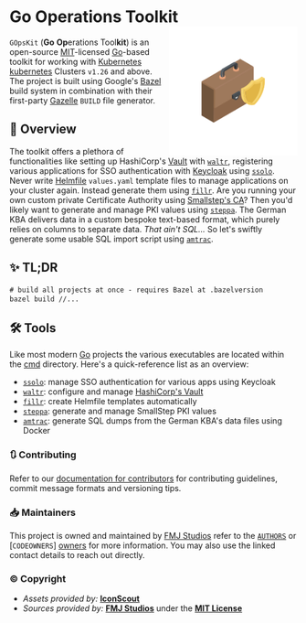 # Go Operations Toolkit <img src="https://github.com/fmjstudios/artwork/blob/5f7696fd09584e4d34d2ab0de3eb52b86037d924/projects/gopskit/icon/color/gopskit-icon-color.png?raw=true" alt="GOpsKit Logo" align="right" width="225"/>

`GOpsKit` (**Go** **Op**erations Tool**kit**) is an open-source [MIT][license]-licensed [Go][go]-based toolkit for working with [Kubernetes]
[kubernetes] Clusters `v1.26` and above. The project is built using Google's [Bazel][bazel] build system in
combination with their first-party [Gazelle][gazelle] `BUILD` file generator.

## 📖 Overview

The toolkit offers a plethora of functionalities like setting up HashiCorp's [Vault][vault] with [`waltr`][waltr], registering various
applications for SSO authentication with [Keycloak][keycloak] using [`ssolo`][ssolo]. Never write [Helmfile][helmfile] `values.yaml` template files to manage applications on your cluster again. Instead generate them using [`fillr`][fillr]. Are you running your own custom private Certificate Authority using [Smallstep's CA][smallstep_certificates]? Then you'd likely want to generate and manage PKI values using [`steppa`][steppa]. The German KBA delivers data in a custom bespoke text-based format, which purely relies on columns to separate data. _That ain't SQL..._ So let's swiftly generate some usable SQL import script using [`amtrac`][amtrac].

## ✨ TL;DR

```shell
# build all projects at once - requires Bazel at .bazelversion
bazel build //...
```

## 🛠️ Tools

Like most modern [Go][go] projects the various executables are located within the [cmd][cmd] directory. Here's a
quick-reference list as an overview:

- [`ssolo`][ssolo]: manage SSO authentication for various apps using Keycloak
- [`waltr`][waltr]: configure and manage [HashiCorp's Vault][vault]
- [`fillr`][fillr]: create Helmfile templates automatically
- [`steppa`][steppa]: generate and manage SmallStep PKI values
- [`amtrac`][amtrac]: generate SQL dumps from the German KBA's data files using Docker

### 🔃 Contributing

Refer to our [documentation for contributors][contributing] for contributing guidelines, commit message
formats and versioning tips.

### 📥 Maintainers

This project is owned and maintained by [FMJ Studios][org] refer to the [`AUTHORS`][authors] or [`CODEOWNERS`]
[owners] for more information. You may also use the linked contact details to reach out directly.

### ©️ Copyright

- _Assets provided by:_ **[IconScout](https://iconscout.com)**
- _Sources provided by:_ **[FMJ Studios][org]** under the **[MIT License][license]**

<!-- INTERNAL REFERENCES -->

<!-- Project references -->

[cmd]: cmd
[ssolo]: cmd/ssolo
[waltr]: cmd/waltr
[fillr]: cmd/fillr
[steppa]: cmd/steppa
[amtrac]: cmd/amtrac

<!-- File references -->

[license]: LICENSE
[contributing]: docs/CONTRIBUTING.md
[authors]: .github/AUTHORS
[owners]: .github/CODEOWNERS

<!-- General links -->

[org]: https://github.com/fmjstudios
[kubernetes]: https://kubernetes.io
[vault]: https://vaultproject.io
[keycloak]: https://www.keycloak.org/
[go]: https://go.dev
[bazel]: https://bazel.build
[gazelle]: https://github.com/bazelbuild/bazel-gazelle
[helmfile]: https://github.com/helmfile/helmfile
[smallstep_certificates]: https://github.com/smallstep/certificates
